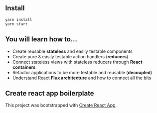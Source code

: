 
## Install
```
yarn install
yarn start
```
## You will learn how to...
- Create reusable **stateless** and easily testable components
- Create pure & easily testable action handlers (**reducers**)
- Connect stateless views with stateless reducers through **React containers**
- Refactor applications to be more testable and reusable (**decoupled**)
- Understand React **Flux architecture** and how to connect all the bits

## Create react app boilerplate

This project was bootstrapped with [Create React App](https://github.com/facebookincubator/create-react-app).
